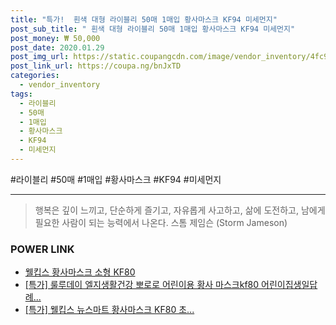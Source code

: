 ```yaml
--- 
title: "특가!  흰색 대형 라이블리 50매 1매입 황사마스크 KF94 미세먼지" 
post_sub_title: " 흰색 대형 라이블리 50매 1매입 황사마스크 KF94 미세먼지" 
post_money: ₩ 50,000 
post_date: 2020.01.29 
post_img_url: https://static.coupangcdn.com/image/vendor_inventory/4fc9/f13cd7cca912711f9f2b1ee4edfb28ff6a957b864d8d6171d313696fe5f3.jpg 
post_link_url: https://coupa.ng/bnJxTD 
categories: 
  - vendor_inventory 
tags: 
  - 라이블리 
  - 50매 
  - 1매입 
  - 황사마스크 
  - KF94 
  - 미세먼지 
--- 
```

  #라이블리 #50매 #1매입 #황사마스크 #KF94 #미세먼지 
<hr> 

> 행복은 깊이 느끼고, 단순하게 즐기고, 자유롭게 사고하고, 삶에 도전하고, 남에게 필요한 사람이 되는 능력에서 나온다. 스톰 제임슨 (Storm Jameson) 


### POWER LINK

* <a href="https://blog.naver.com/santokki14/221786407276" target="_blank">웰킵스 황사마스크 소형 KF80</a>
* <a href="https://blog.naver.com/an0733/221791298642" target="_blank">[특가] 룰루데이 엘지생활건강 뽀로로 어린이용 황사 마스크kf80 어린이집생일답례...</a>
* <a href="https://blog.naver.com/sakai111/221788984458" target="_blank">[특가] 웰킵스 뉴스마트 황사마스크 KF80 초...</a>
